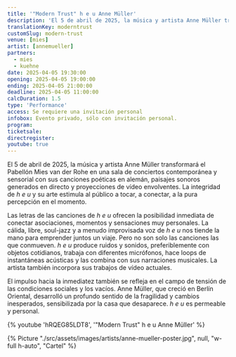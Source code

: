 ```yaml
---
title: '"Modern Trust" h e u Anne Müller'
description: 'El 5 de abril de 2025, la música y artista Anne Müller transformará el Pabellón Mies van der Rohe en una sala de conciertos contemporánea y sensorial.'
translationKey: moderntrust
customSlug: modern-trust
venue: [mies]
artist: [annemueller]
partners:
  - mies
  - kuehne
date: 2025-04-05 19:30:00
opening: 2025-04-05 19:00:00
ending: 2025-04-05 21:00:00
deadline: 2025-04-05 11:00:00
calcDuration: 1.5
type: 'Performance'
access: Se requiere una invitación personal
infobox: Evento privado, sólo con invitación personal.
program:
ticketsale:
directregister:
youtube: true
---
```


El 5 de abril de 2025, la música y artista Anne Müller transformará el Pabellón Mies van der Rohe en una sala de conciertos contemporánea y sensorial con sus canciones poéticas en alemán, paisajes sonoros generados en directo y proyecciones de vídeo envolventes. La integridad de _h e u_ y su arte estimula al público a tocar, a conectar, a la pura percepción en el momento.

Las letras de las canciones de _h e u_ ofrecen la posibilidad inmediata de conectar asociaciones, momentos y sensaciones muy personales. La cálida, libre, soul-jazz y a menudo improvisada voz de _h e u_ nos tiende la mano para emprender juntos un viaje. Pero no son solo las canciones las que conmueven. _h e u_ produce ruidos y sonidos, preferiblemente con objetos cotidianos, trabaja con diferentes micrófonos, hace loops de instantáneas acústicas y las combina con sus narraciones musicales. La artista también incorpora sus trabajos de vídeo actuales.

El impulso hacia la inmediatez también se refleja en el campo de tensión de las condiciones sociales y los vacíos. Anne Müller, que creció en Berlín Oriental, desarrolló un profundo sentido de la fragilidad y cambios inesperados, sensibilizada por la casa que desaparece.
_h e u_ es permeable y personal.

{% youtube 'hRQEG85LDT8', '"Modern Trust" h e u Anne Müller' %}

{% Picture "./src/assets/images/artists/anne-mueller-poster.jpg", null, "w-full h-auto", "Cartel" %}
